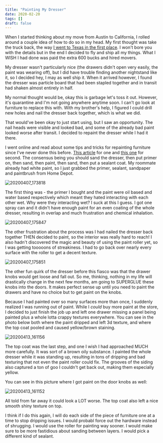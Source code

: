 ```yaml
---
title: "Painting My Dresser"
date: 2020-02-20
tags: []
draft: false
---
```


When I started thinking about my move from Austin to California, I rolled around a couple idea of how to do so in my head. My first thought was take the truck back, the way [I went to Texas in the first place](https://wereonlyalittlelost.tumblr.com/tagged/texas-road-trip). I won't bore you with the details but in the end I decided to fly and ship all my things. What I WISH I had done was paid the extra 600 bucks and hired movers.

My dresser wasn't particularly nice (the drawers didn't open very easily, the paint was wearing off), but I did have trouble finding another nightstand like it, so I decided hey, I may as well ship it. When it arrived however, I found the dresser was particle board that had been stapled together and in transit had shaken almost entirely in half.

My normal thought would be, okay this is garbage let's toss it out. However, it's quarantine and I'm not going anywhere anytime soon. I can't go look at furniture to replace this with. With my brother's help, I figured I could drill new holes and nail the dresser back together, which is what we did.

That would've been okay to just start using, but I saw an opportunity. The nail heads were visible and looked bad, and some of the already bad paint looked worse after transit. I decided to repaint the dresser while I had it there. 

I went online and read about some tips and tricks for repainting furniture since I've never done this before. [This article](https://www.apartmenttherapy.com/how-to-paint-a-wooden-dresser-apartment-therapy-tutorials-178977) for one and [this one](https://www.curbly.com/painted-dresser) for second. The consensus being you should sand the dresser, then put primer on, then sand, then paint, then sand, then put a sealant coat. My roommate already had white paint, so I just grabbed the primer, sealant, sandpaper and paintbrush from Home Depot.

![20200407_173818](/images/20200407_173818.jpg)

The first thing was - the primer I bought and the paint were oil based and water based respectively which meant they hated interacting with each other wet. Why were they interacting wet? I suck at this I guess. I got one spray can and it didn't have enough paint for an even coating of the whole dresser, resulting in overlap and much frustration and chemical inhalation.

![20200407_175847](/images/20200407_175847.jpg)

The other frustration about the process was I had nailed the dresser back together THEN decided to paint, so the interior was really hard to reach! I also hadn't discovered the magic and beauty of using the paint roller yet, so I was getting tooooons of streakiness. I had to go back over nearly every surface with the roller to get a decent texture.

![20200407_175851](/images/20200407_175851.jpg)

The other fun quirk of the dresser before this fiasco was that the drawer knobs would get loose and fall out. So me, thinking, nothing in my life will drastically change in the next few months, am going to SUPERGLUE these knobs into the doors. It makes perfect sense up until you need to paint the drawers and have no choice but to get paint on the knobs. 

Because I had painted over so many surfaces more than once, I suddenly realized I was running out of paint. While I *could* buy more paint at the store, I decided to just finish the job up and left one drawer missing a panel being painted plus a whole lotta crappy textures everywhere. You can see in the photo below both where the paint dripped and left 3d texture, and where the top coat pooled and caused yellow/brown staining.

![20200413_161156](/images/20200413_161156.jpg)

The top coat was the last step, and one I wish I had approached MUCH more carefully. It was sort of a brown oily substance. I painted the whole dresser while it was standing up, resulting in tons of dripping and bad texturing that not even the paint roller could fix. The grooves of the siding also captured a ton of goo I couldn't get back out, making them especially yellow.

You can see in this picture where I got paint on the door knobs as well:

![20200413_161152](/images/20200413_161152.jpg)

All told from far away it could look a LOT worse. The top coat also left a nice smooth shiny texture on top. 

I think if I do this again, I will do each side of the piece of furniture one at a time to stop dripping issues. I would probabl force out the hardware instead of shrugging. I would use the roller for painting way sooner. I would make sure to be more fastidious about sanding between layers. I would pick a different kind of sealant.
